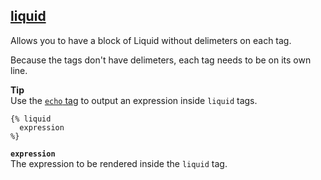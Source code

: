 ## [liquid](https://shopify.dev/docs/api/liquid/tags/liquid)

Allows you to have a block of Liquid without delimeters on each tag.

Because the tags don't have delimeters, each tag needs to be on its own line.

**Tip**  
Use the [`echo` tag](https://shopify.dev/docs/api/liquid/tags/echo) to output an expression inside `liquid` tags.

```liquid
{% liquid
  expression
%}
```

**`expression`**  
The expression to be rendered inside the `liquid` tag.
